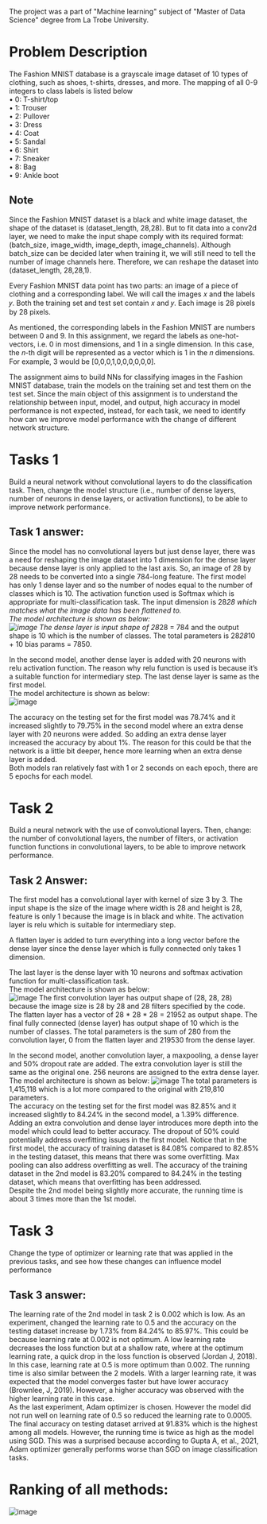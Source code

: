 The project was a part of "Machine learning" subject of "Master of Data Science" degree from La Trobe University.
# Problem Description
The Fashion MNIST database is a grayscale image dataset of 10 types of clothing, such as shoes, t-shirts, dresses, and more. The mapping of all 0-9 integers to class labels is listed below  
• 0: T-shirt/top  
• 1: Trouser  
• 2: Pullover  
• 3: Dress  
• 4: Coat  
• 5: Sandal  
• 6: Shirt  
• 7: Sneaker  
• 8: Bag  
• 9: Ankle boot  
## Note 
Since the Fashion MNIST dataset is a black and white image dataset, the shape of the dataset is (dataset_length, 28,28). But to fit data into a conv2d layer, we need to make the input shape comply with its required format: (batch_size, image_width, image_depth, image_channels). Although batch_size can be decided later when training it, we will still need to tell the number of image channels here. Therefore, we can reshape the dataset into (dataset_length, 28,28,1).  

Every Fashion MNIST data point has two parts: an image of a piece of clothing and a corresponding label. We will call the images 𝑥 and the labels 𝑦. Both the training set and test set contain 𝑥 and 𝑦. Each image is 28 pixels by 28 pixels.  

As mentioned, the corresponding labels in the Fashion MNIST are numbers between 0 and 9. In this assignment, we regard the labels as one-hot-vectors, i.e. 0 in most dimensions, and 1 in a single dimension. In this case, the 𝑛-th digit will be represented as a vector which is 1 in the 𝑛 dimensions. For example, 3 would be [0,0,0,1,0,0,0,0,0,0].  

The assignment aims to build NNs for classifying images in the Fashion MNIST database, train the models on the training set and test them on the test set. Since the main object of this assignment is to understand the relationship between input, model, and output, high accuracy in model performance is not expected, instead, for each task, we need to identify how can we improve model performance with the change of different network structure.  

# Tasks 1
Build a neural network without convolutional layers to do the classification task. Then, change the model structure (i.e., number of dense layers, number of neurons in dense layers, or activation functions), to be able to improve network performance.
## Task 1 answer:
Since the model has no convolutional layers but just dense layer, there was a need for reshaping the image dataset into 1 dimension for the dense layer because dense layer is only applied to the last axis. So, an image of 28 by 28 needs to be converted into a single 784-long feature. 
The first model has only 1 dense layer and so the number of nodes equal to the number of classes which is 10. The activation function used is Softmax which is appropriate for multi-classification task. The input dimension is 28*28 which matches what the image data has been flattened to.  
The model architecture is shown as below:  
![image](https://github.com/user-attachments/assets/78ad2af8-6b81-4444-a927-7155a228e9e0)
The dense layer is input shape of 28*28 = 784 and the output shape is 10 which is the number of classes. The total parameters is 28*28*10 + 10 bias params = 7850.  

In the second model, another dense layer is added with 20 neurons with relu activation function. The reason why relu function is used is because it’s a suitable function for intermediary step. The last dense layer is same as the first model.  
The model architecture is shown as below:  
![image](https://github.com/user-attachments/assets/f0efe1aa-0277-4785-972d-80e651d6b433)

The accuracy on the testing set for the first model was 78.74% and it increased slightly to 79.75% in the second model where an extra dense layer with 20 neurons were added. So adding an extra dense layer increased the accuracy by about 1%. The reason for this could be that the network is a little bit deeper, hence more learning when an extra dense layer is added.  
Both models ran relatively fast with 1 or 2 seconds on each epoch, there are 5 epochs for each model.  

# Task 2
Build a neural network with the use of convolutional layers. Then, change: the number of convolutional layers, the number of filters, or activation function functions in convolutional layers, to be able to improve network performance.
## Task 2 Answer:
The first model has a convolutional layer with kernel of size 3 by 3. The input shape is the size of the image where width is 28 and height is 28, feature is only 1 because the image is in black and white. The activation layer is relu which is suitable for intermediary step.  

A flatten layer is added to turn everything into a long vector before the dense layer since the dense layer which is fully connected only takes 1 dimension.  

The last layer is the dense layer with 10 neurons and softmax activation function for multi-classification task.  
The model architecture is shown as below:  
![image](https://github.com/user-attachments/assets/28fd4644-7367-4494-8454-50ae64043260)
The first convolution layer has output shape of (28, 28, 28) because the image size is 28 by 28 and 28 filters specified by the code. The flatten layer has a vector of 28 * 28 * 28 = 21952 as output shape. The final fully connected (dense layer) has output shape of 10 which is the number of classes. The total parameters is the sum of 280 from the convolution layer, 0 from the flatten layer and 219530 from the dense layer.  

In the second model, another convolution layer, a maxpooling, a dense layer and 50% dropout rate are added. The extra convolution layer is still the same as the original one. 256 neurons are assigned to the extra dense layer.   
The model architecture is shown as below: 
![image](https://github.com/user-attachments/assets/35f69991-c43e-4294-9611-fb72c39d80e5)
The total parameters is 1,415,118 which is a lot more compared to the original with 219,810 parameters.  
The accuracy on the testing set for the first model was 82.85% and it increased slightly to 84.24% in the second model, a 1.39% difference. Adding an extra convolution and dense layer introduces more depth into the model which could lead to better accuracy. The dropout of 50% could potentially address overfitting issues in the first model. Notice that in the first model, the accuracy of training dataset is 84.08% compared to 82.85% in the testing dataset, this means that there was some overfitting. Max pooling can also address overfitting as well. The accuracy of the training dataset in the 2nd model is  83.20% compared to 84.24% in the testing dataset, which means that overfitting has been addressed.  
Despite the 2nd model being slightly more accurate, the running time is about 3 times more than the 1st model.  

# Task 3
Change the type of optimizer or learning rate that was applied in the previous tasks, and see how these changes can influence model performance
## Task 3 answer:
The learning rate of the 2nd model in task 2 is 0.002 which is low. As an experiment, changed the learning rate to 0.5 and the accuracy on the testing dataset increase by 1.73% from 84.24% to 85.97%. This could be because learning rate at 0.002 is not optimum. A low learning rate decreases the loss function but at a shallow rate, where at the optimum learning rate, a quick drop in the loss function is observed (Jordan J, 2018). In this case, learning rate at 0.5 is more optimum than 0.002. The running time is also similar between the 2 models. With a larger learning rate, it was expected that the model converges faster but have lower accuracy (Brownlee, J, 2019). However, a higher accuracy was observed with the higher learning rate in this case.  
As the last experiment, Adam optimizer is chosen. However the model did not run well on learning rate of 0.5 so reduced the learning rate to 0.0005. The final accuracy on testing dataset arrived at 91.83% which is the highest among all models. However, the running time is twice as high as the model using SGD. This was a surprised because according to Gupta A, et al., 2021, Adam optimizer generally performs worse than SGD on image classification tasks.  

# Ranking of all methods:
![image](https://github.com/user-attachments/assets/79d8530b-6522-46c0-8917-1c53554125dc)
